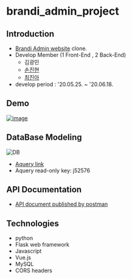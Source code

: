 # brandi_admin_project

## Introduction
- [Brandi Admin website](http://admin.brandi.co.kr/) clone.
- Develop Member (1 Front-End , 2 Back-End) 
  - 김광민
  - [손진현](https://github.com/ikswary)
  - [최진아](https://github.com/2cong)
- develop period : '20.05.25. ~ '20.06.18.

## Demo
[![image](https://images.velog.io/images/2cong/post/04968236-0c2e-4f1c-a861-b61f5934a92a/%E1%84%89%E1%85%B3%E1%84%8F%E1%85%B3%E1%84%85%E1%85%B5%E1%86%AB%E1%84%89%E1%85%A3%E1%86%BA%202020-07-06%20%E1%84%8B%E1%85%A9%E1%84%8C%E1%85%A5%E1%86%AB%2012.50.53.png)](https://youtu.be/nMK2Z9XvF78)
## DataBase Modeling
![DB](https://images.velog.io/images/2cong/post/1acf1e65-a4ec-4302-a49d-2a72e5ae33de/image.png)
- [Aquery link](https://aquerytool.com:443/aquerymain/index/?rurl=71143bb1-1bb3-4e9d-8dd3-af295f580a33&)
- Aquery read-only key: j52576

## API Documentation
- [API document published by postman](https://documenter.getpostman.com/view/10871460/SzzkawQn?version=latest)

## Technologies
- python
- Flask web framework
- Javascript
- Vue.js
- MySQL
- CORS headers
